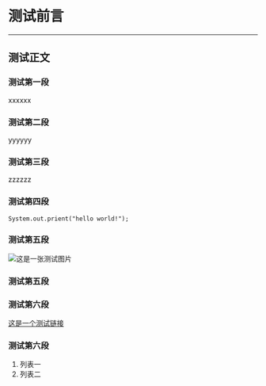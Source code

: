 # 测试前言
---
## 测试正文
### 测试第一段
xxxxxx
### 测试第二段
yyyyyy
### 测试第三段
zzzzzz
### 测试第四段
```
System.out.prient("hello world!");
```
### 测试第五段
![这是一张测试图片](http://opru416u1.bkt.clouddn.com/%E9%BC%AC01.jpg)
### 测试第五段
### 测试第六段
[这是一个测试链接](http://study.163.com/)
### 测试第六段
 1. 列表一
 2. 列表二